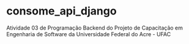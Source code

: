 # consome_api_django

Atividade 03 de Programação Backend do Projeto de Capacitação em Engenharia de Software da Universidade Federal do Acre - UFAC
 

